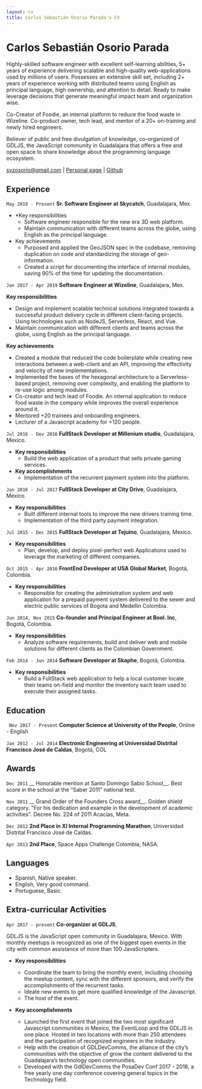 ```yaml
---
layout: cv
title: Carlos Sebastián Osorio Parada's CV
---
```

# Carlos Sebastián Osorio Parada

Highly-skilled software engineer with excellent self-learning abilities, 5+ years of experience delivering scalable and high-quality web-applications used by millions of users. Possesses an extensive skill set, including 2+ years of experience working with distributed teams using English as principal language, high ownership, and attention to detail. Ready to make leverage decisions that generate meaningful impact team and organization wise.

Co-Creator of Foodie, an internal platform to reduce the food waste in Wizeline. Co-product owner, tech lead, and mentor of a 20+ on-training and newly hired engineers. 

Believer of public and free divulgation of knowledge, co-organized of GDLJS, the JavaScript community in Guadalajara that offers a free and open space to share knowledge about the programming language ecosystem.


<div id="webaddress">
    <a href="isaac@applesdofall.org">svzosorio@gmail.com</a> | <a href="https://galleto.xyz">Personal page</a> | <a href="https://github.com/sirgalleto">Github</a>
</div>


## Experience 

`May 2019 - Present` 
__Sr. Software Engineer at Skycatch__, Guadalajara, Mex.

- *Key responsibilities
    - Software engineer responsible for the new era 3D web platform.
    - Maintain communication with different teams across the globe, using English as the principal language. 
- Key achievements 
    - Purposed and applied the GeoJSON spec in the codebase, removing duplication on code and standardizing the storage of geo-information. 
    - Created a script for documenting the interface of internal modules, saving 90% of the time for updating the documentation. 

`Jan 2017 - Apr 2019`
__Software Engineer at Wizeline__, Guadalajara, Mex. 

**Key responsibilities**
- Design and implement scalable technical solutions integrated towards a successful product delivery cycle in different client-facing projects. Using technologies such as NodeJS, Serverless, React, and Vue.
- Maintain communication with different clients and teams across the globe, using English as the principal language. 

**Key achievements**

- Created a module that reduced the code boilerplate while creating new interactions between a web-client and an API, improving the effectivity and velocity of new implementations. 
- Implemented the bases of the hexagonal architecture to a Serverless-based project, removing over complexity, and enabling the platform to re-use logic among modules.
- Co-creator and tech lead of Foodie. An internal application to reduce food waste in the company while improves the overall experience around it.
- Mentored +20 trainees and onboarding engineers. 
- Lecturer of a Javascript academy for +120 people. 

`Jul 2016 - Dev 2016` 
__FullStack Developer at Millenium studio__, Guadalajara, Mexico.

- **Key responsibilities**
    - Build the web application of a product that sells private gaming services. 
- **Key accomplishments**
    - Implementation of the recurrent payment system into the platform. 

`Jan 2016 - Jul 2017`
__FullStack Developer at City Drive__, Guadalajara, Mexico.
- **Key responsibilities**
    - Built different internal tools to improve the new drivers training time.
    - Implementation of the third party payment integration. 

`Jul 2015 - Dec 2015`
__FullStack Developer at Tejuino__, Guadalajara, Mexico.
- **Key responsibilities**
    - Plan, develop, and deploy pixel-perfect web Applications used to leverage the marketing of different companies.

`Oct 2015 - Apr 2016`
__FrontEnd Developer at USA Global Market__, Bogotá, Colombia.
- **Key responsibilities**
    - Responsible for creating the administration system and web application for a prepaid payment system delivered to the sewer and electric public services of Bogota and Medellin Colombia.

`Jun 2014, Nov 2015`
__Co-founder and Principal Engineer at Bool. Inc__, Bogotá, Colombia.
- **Key responsibilities**
    - Analyze software requirements, build and deliver web and mobile solutions for different clients as the Colombian Government. 

`Feb 2014 - Jun 2014`
__Software Developer at Skaphe__, Bogotá, Colombia.

- **Key responsibilities**
    - Build a FullStack web application to help a local customer locate their teams on-field and monitor the inventory each team used to execute their assigned tasks.


## Education 

` Nov 2017 - Present` 
__Computer Science at University of the People__, Online - English

`Jan 2012 - Jul 2014`
__Electronic Engineering at Universidad Distrital Francisco José de Caldas__, Bogotá, COL


## Awards 

`Dec 2011`
__ Honorable mention at Santo Domingo Sabio School__. Best score in the school at the “Saber 2011” national test.

`Nov 2011`
__ Grand Order of the Founders Cross award__. Golden shield category. "For his dedication and example in the development of academic activities". Decree No. 224 of 2011 Acacías, Meta.

`Dec 2012`
__2nd Place in XI Internal Programming Marathon__, Universidad Distrital Francisco José de Caldas.

`Apr 2013` 
__2nd Place__, Space Apps Challenge Colombia, NASA.

## Languages 

* Spanish, Native speaker. 
* English, Very good command. 
* Portuguese, Basic. 

## Extra-curricular Activities 

`Apr 2017 - present`
__Co-organizer at GDLJS__, 

GDLJS is the JavaScript open community in Guadalajara, Mexico. With monthly meetups is recognized as one of the biggest open events in the city with common assistance of more than 100 JavaScripters.

- **Key responsibilities**
    - Coordinate the team to bring the monthly event, including choosing the meetup content, sync with the different sponsors, and verify the accomplishments of the recurrent tasks.  
    - Ideate new events to get more qualified knowledge of the Javascript. 
    - The host of the event. 

- **Key accomplishments**
    - Launched the first event that joined the two most significant Javascript communities in Mexico, the EventLoop and the GDLJS in one place. Hosted in two locations with more than 250 attendees and the participation of recognized engineers in the industry. 
    - Help with the creation of GDLDevComms, the alliance of the city’s communities with the objective of grow the content delivered to the Guadalajara’s technology open communities. 
    - Developed with the GdlDevComms the PosaDev Conf 2017 - 2018, a free yearly one day conference covering general topics in the Technology field. 

<!-- ### Footer

Last updated: October 2019 -->

